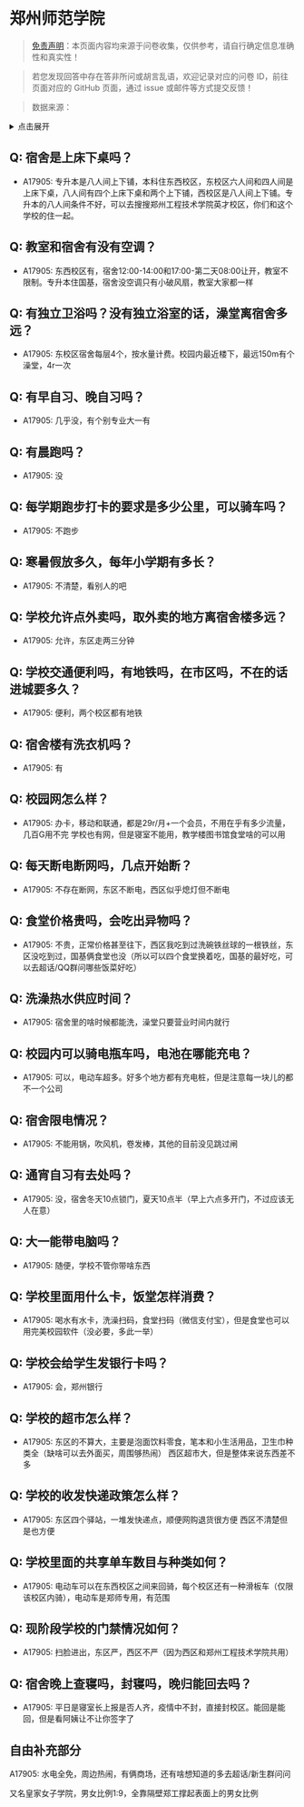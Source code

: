 # 郑州师范学院

> [免责声明](https://colleges.chat/#_3)：本页面内容均来源于问卷收集，仅供参考，请自行确定信息准确性和真实性！

> 若您发现回答中存在答非所问或胡言乱语，欢迎记录对应的问卷 ID，前往页面对应的 GitHub 页面，通过 issue 或邮件等方式提交反馈！

> 数据来源：

<details><summary>点击展开</summary>
<ul>
<li>A17905: 匿名 (2023 年 06 月)</li>
</ul>
</details>

## Q: 宿舍是上床下桌吗？

- A17905: 专升本是八人间上下铺，本科住东西校区，东校区六人间和四人间是上床下桌，八人间有四个上床下桌和两个上下铺，西校区是八人间上下铺。专升本的八人间条件不好，可以去搜搜郑州工程技术学院英才校区，你们和这个学校的住一起。

## Q: 教室和宿舍有没有空调？

- A17905: 东西校区有，宿舍12:00-14:00和17:00-第二天08:00让开，教室不限制。专升本住国基，宿舍没空调只有小破风扇，教室大家都一样

## Q: 有独立卫浴吗？没有独立浴室的话，澡堂离宿舍多远？

- A17905: 东校区宿舍每层4个，按水量计费。校园内最近楼下，最远150m有个澡堂，4r一次

## Q: 有早自习、晚自习吗？

- A17905: 几乎没，有个别专业大一有

## Q: 有晨跑吗？

- A17905: 没

## Q: 每学期跑步打卡的要求是多少公里，可以骑车吗？

- A17905: 不跑步

## Q: 寒暑假放多久，每年小学期有多长？

- A17905: 不清楚，看别人的吧

## Q: 学校允许点外卖吗，取外卖的地方离宿舍楼多远？

- A17905: 允许，东区走两三分钟

## Q: 学校交通便利吗，有地铁吗，在市区吗，不在的话进城要多久？

- A17905: 便利，两个校区都有地铁

## Q: 宿舍楼有洗衣机吗？

- A17905: 有

## Q: 校园网怎么样？

- A17905: 办卡，移动和联通，都是29r/月+一个会员，不用在乎有多少流量，几百G用不完
学校也有网，但是寝室不能用，教学楼图书馆食堂啥的可以用

## Q: 每天断电断网吗，几点开始断？

- A17905: 不存在断网，东区不断电，西区似乎熄灯但不断电

## Q: 食堂价格贵吗，会吃出异物吗？

- A17905: 不贵，正常价格甚至往下，西区我吃到过洗碗铁丝球的一根铁丝，东区没吃到过，国基俩食堂也没（所以可以四个食堂换着吃，国基的最好吃，可以去超话/QQ群问哪些饭菜好吃）

## Q: 洗澡热水供应时间？

- A17905: 宿舍里的啥时候都能洗，澡堂只要营业时间内就行

## Q: 校园内可以骑电瓶车吗，电池在哪能充电？

- A17905: 可以，电动车超多。好多个地方都有充电桩，但是注意每一块儿的都不一个公司

## Q: 宿舍限电情况？

- A17905: 不能用锅，吹风机，卷发棒，其他的目前没见跳过闸

## Q: 通宵自习有去处吗？

- A17905: 没，宿舍冬天10点锁门，夏天10点半（早上六点多开门，不过应该无人在意）

## Q: 大一能带电脑吗？

- A17905: 随便，学校不管你带啥东西

## Q: 学校里面用什么卡，饭堂怎样消费？

- A17905: 喝水有水卡，洗澡扫码，食堂扫码（微信支付宝），但是食堂也可以用完美校园软件（没必要，多此一举）

## Q: 学校会给学生发银行卡吗？

- A17905: 会，郑州银行

## Q: 学校的超市怎么样？

- A17905: 东区的不算大，主要是泡面饮料零食，笔本和小生活用品，卫生巾种类全（缺啥可以去外面买，周围够热闹）
西区超市大，但是整体来说东西差不多

## Q: 学校的收发快递政策怎么样？

- A17905: 东区四个驿站，一堆发快递点，顺便网购退货很方便
西区不清楚但是也方便

## Q: 学校里面的共享单车数目与种类如何？

- A17905: 电动车可以在东西校区之间来回骑，每个校区还有一种滑板车（仅限该校区内骑），电动车是郑师专用，有范围

## Q: 现阶段学校的门禁情况如何？

- A17905: 扫脸进出，东区严，西区不严（因为西区和郑州工程技术学院共用）

## Q: 宿舍晚上查寝吗，封寝吗，晚归能回去吗？

- A17905: 平日是寝室长上报是否人齐，疫情中不封，直接封校区。能回是能回，但是看阿姨让不让你签字了

## 自由补充部分

A17905: 水电全免，周边热闹，有俩商场，还有啥想知道的多去超话/新生群问问

又名皇家女子学院，男女比例1:9，全靠隔壁郑工撑起表面上的男女比例